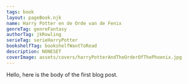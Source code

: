 ```yaml
---
tags: book
layout: pageBook.njk
name: Harry Potter en de Orde van de Fenix
genreTag: genreFantasy
authorTag: jkRowling
serieTag: serieHarryPotter
bookshelfTag: bookshelfWantToRead
description: NONESET
coverImage: assets/covers/harryPotterAndTheOrderOfThePhoenix.jpg
---
```


Hello, here is the body of the first blog post.